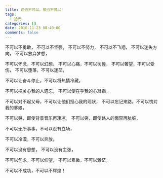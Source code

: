 ```yaml
---
title: 这也不可以，那也不可以！
tags:
  - 拾光
categories: []
date: 2010-11-23 08:49:00
comments: false
---
```


不可以不勇敢，­
不可以不坚强，­
不可以不努力，­
不可以不飞翔，­
不可以迷失方向，­
不可以放弃梦想，­
<!-- more -->

不可以怀念，不可以幻想，­
不可以心痛，不可以彷徨，­
不可以奢望，不可以受伤，­
不可以堕落，不可以迷茫，­

不可以让奋斗停止，不可以将热情冷藏，­

不可以把关心我的人遗忘，­
不可以使在乎我的心凝霜，­

不可以对不起父母，不可以让他们担心我的现状，­
不可以忘记来路，不可以愧对我的爹娘，­

不可以哭，即使背景音乐再凄凉，­
不可以笑，即使路人的面容再肮脏，­

不可以无所事事，不可以没有立场，­

不可以冷漠，不可以奔放，­

不可以没有思想，­
不可以没有主张，­

不可以乞求，不可以仰望，­
不可以卑微，不可以渺茫，­

不可以不成功，不可以不辉煌！­